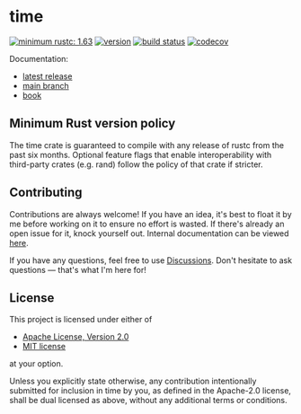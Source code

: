 # time

[![minimum rustc: 1.63](https://img.shields.io/badge/minimum%20rustc-1.63-yellowgreen?logo=rust&style=flat-square)](https://www.whatrustisit.com)
[![version](https://img.shields.io/crates/v/time?color=blue&logo=rust&style=flat-square)](https://crates.io/crates/time)
[![build status](https://img.shields.io/github/actions/workflow/status/time-rs/time/build.yaml?branch=main&style=flat-square)](https://github.com/time-rs/time/actions)
[![codecov](https://codecov.io/gh/time-rs/time/branch/main/graph/badge.svg?token=yt4XSmQNKQ)](https://codecov.io/gh/time-rs/time)

Documentation:

- [latest release](https://docs.rs/time)
- [main branch](https://time-rs.github.io/api/time)
- [book](https://time-rs.github.io/book)

## Minimum Rust version policy

The time crate is guaranteed to compile with any release of rustc from the past six months.
Optional feature flags that enable interoperability with third-party crates (e.g. rand)
follow the policy of that crate if stricter.

## Contributing

Contributions are always welcome! If you have an idea, it's best to float it by me before working on
it to ensure no effort is wasted. If there's already an open issue for it, knock yourself out.
Internal documentation can be viewed [here](https://time-rs.github.io/internal-api/time).

If you have any questions, feel free to use [Discussions]. Don't hesitate to ask questions — that's
what I'm here for!

[Discussions]: https://github.com/time-rs/time/discussions

## License

This project is licensed under either of

- [Apache License, Version 2.0](https://github.com/time-rs/time/blob/main/LICENSE-Apache)
- [MIT license](https://github.com/time-rs/time/blob/main/LICENSE-MIT)

at your option.

Unless you explicitly state otherwise, any contribution intentionally submitted for inclusion in
time by you, as defined in the Apache-2.0 license, shall be dual licensed as above, without any
additional terms or conditions.
